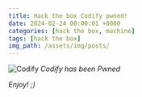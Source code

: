```yaml
---
title: Hack the box Codify pwned!
date: 2024-02-24 00:00:01 +0000
categories: [hack the box, machine]
tags: [hack the box]
img_path: /assets/img/posts/
---
```


![Codify](htb-codify-pwned.png)
*Codify has been Pwned*

*Enjoy! ;)*
